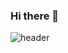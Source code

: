 ### Hi there 👋

![header](https://capsule-render.vercel.app/api?type=slice)

<!--
**hakyunglee/hakyunglee** is a ✨ _special_ ✨ repository because its `README.md` (this file) appears on your GitHub profile.


![ooii github stats](https://github-readme-stats.vercel.app/api?color=auto&username=hakyunglee&show_icons=true&theme=prussian)


Here are some ideas to get you started:

- 🔭 I’m currently working on ...
- 🌱 I’m currently learning ...
- 👯 I’m looking to collaborate on ...
- 🤔 I’m looking for help with ...
- 💬 Ask me about ...
- 📫 How to reach me: ...
- 😄 Pronouns: ...
- ⚡ Fun fact: ...
-->
